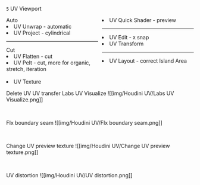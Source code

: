 `5` UV Viewport

<div style="display: grid; grid-template-columns: repeat(2, 2fr); grid-gap: 10px;">
	<div>
		 Auto
		 <li>UV Unwrap - automatic</li>
		 <li>UV Project - cylindrical</li>
		 <hr>
		 Cut
		 <li>UV Flatten - cut</li>
		 <li>UV Pelt - cut, more for organic, stretch, iteration</li>
		 <br>
		 <li>UV Texture</li>
	</div>
	<div>
		<li>UV Quick Shader - preview</li>
		<hr>
		<li>UV Edit - <code>X</code> snap</li>
		<li>UV Transform</li>
		<hr>
		<li>UV Layout - correct Island Area
	</div>
</div>

Delete UV
UV transfer
Labs UV Visualize
![[img/Houdini UV/Labs UV Visualize.png]]

<br>

FIx boundary seam
![[img/Houdini UV/FIx boundary seam.png]]

<br>

Change UV preview texture
![[img/Houdini UV/Change UV preview texture.png]]

<br>

UV distortion
![[img/Houdini UV/UV distortion.png]]